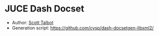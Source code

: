 JUCE Dash Docset
=======================

* Author: [Scott Talbot](https://twitter.com/cyspio)
* Generation script: https://github.com/cysp/dash-docsetgen-libxml2/